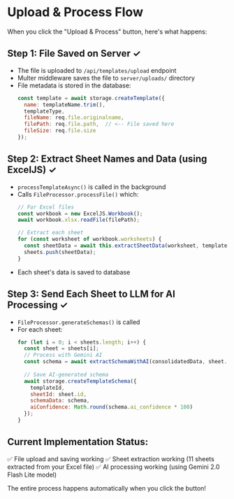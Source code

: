 # Upload & Process Flow

When you click the "Upload & Process" button, here's what happens:

## Step 1: File Saved on Server ✓
- The file is uploaded to `/api/templates/upload` endpoint
- Multer middleware saves the file to `server/uploads/` directory
- File metadata is stored in the database:
  ```javascript
  const template = await storage.createTemplate({
    name: templateName.trim(),
    templateType,
    fileName: req.file.originalname,
    filePath: req.file.path,  // <-- File saved here
    fileSize: req.file.size
  });
  ```

## Step 2: Extract Sheet Names and Data (using ExcelJS) ✓
- `processTemplateAsync()` is called in the background
- Calls `FileProcessor.processFile()` which:
  ```javascript
  // For Excel files
  const workbook = new ExcelJS.Workbook();
  await workbook.xlsx.readFile(filePath);
  
  // Extract each sheet
  for (const worksheet of workbook.worksheets) {
    const sheetData = await this.extractSheetData(worksheet, templateId, sheetIndex);
    sheets.push(sheetData);
  }
  ```
- Each sheet's data is saved to database

## Step 3: Send Each Sheet to LLM for AI Processing ✓
- `FileProcessor.generateSchemas()` is called
- For each sheet:
  ```javascript
  for (let i = 0; i < sheets.length; i++) {
    const sheet = sheets[i];
    // Process with Gemini AI
    const schema = await extractSchemaWithAI(consolidatedData, sheet.sheetName, template.templateType);
    
    // Save AI-generated schema
    await storage.createTemplateSchema({
      templateId,
      sheetId: sheet.id,
      schemaData: schema,
      aiConfidence: Math.round(schema.ai_confidence * 100)
    });
  }
  ```

## Current Implementation Status:
✅ File upload and saving working
✅ Sheet extraction working (11 sheets extracted from your Excel file)
✅ AI processing working (using Gemini 2.0 Flash Lite model)

The entire process happens automatically when you click the button!